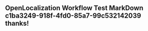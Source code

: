 <properties
ms.topic="hero-topic1"
ms.test1="hero-topic"
ms.test2="test"/>

## OpenLocalization Workflow Test MarkDown c1ba3249-918f-4fd0-85a7-99c532142039 thanks!
